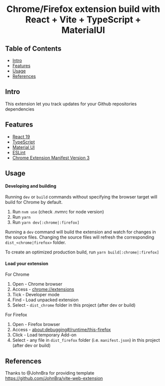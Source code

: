 <div align="center">
<h1>Chrome/Firefox extension build with <br/>React + Vite + TypeScript + MaterialUI</h1>
</div>

## Table of Contents

- [Intro](#intro)
- [Features](#features)
- [Usage](#usage)
- [References](#references)


## Intro <a name="intro"></a>
This extension let you track updates for your Github repositories dependencies

## Features <a name="features"></a>
- [React 19](https://reactjs.org/)
- [TypeScript](https://www.typescriptlang.org/)
- [Material UI](https://mui.com/material-ui/)
- [ESLint](https://eslint.org/)
- [Chrome Extension Manifest Version 3](https://developer.chrome.com/docs/extensions/mv3/intro/)

## Usage <a name="usage"></a>

#### Developing and building
Running `dev` or `build` commands without specifying the browser target will build
for Chrome by default.
1. Run `nvm use` (check .nvmrc for node version)
3. Run `yarn` 
4. Run `yarn dev[:chrome|:firefox]`

Running a `dev` command will build the extension and watch for changes in the 
source files. Changing the source files will refresh the corresponding 
`dist_<chrome|firefox>` folder.

To create an optimized production build, run `yarn build[:chrome|:firefox]`

#### Load your extension
For Chrome
1. Open - Chrome browser
2. Access - [chrome://extensions](chrome://extensions)
3. Tick - Developer mode
4. Find - Load unpacked extension
5. Select - `dist_chrome` folder in this project (after dev or build)

For Firefox
1. Open - Firefox browser
2. Access - [about:debugging#/runtime/this-firefox](about:debugging#/runtime/this-firefox)
3. Click - Load temporary Add-on
4. Select - any file in `dist_firefox` folder (i.e. `manifest.json`) in this project (after dev or build)

## References <a name="references"></a>
Thanks to @JohnBra for providing template https://github.com/JohnBra/vite-web-extension